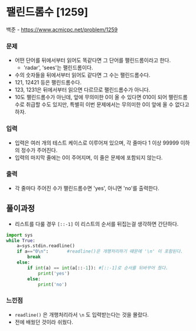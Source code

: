 # 팰린드롬수 [1259]

백준 - https://www.acmicpc.net/problem/1259



### 문제

-  어떤 단어를 뒤에서부터 읽어도 똑같다면 그 단어를 팰린드롬이라고 한다. 
   -  'radar', 'sees'는 팰린드롬이다.
-  수의 숫자들을 뒤에서부터 읽어도 같다면 그 수는 팰린드롬수다. 
-  121, 12421 등은 팰린드롬수다. 
-  123, 1231은 뒤에서부터 읽으면 다르므로 팰린드롬수가 아니다. 
-   10도 팰린드롬수가 아닌데, 앞에 무의미한 0이 올 수 있다면 010이 되어 팰린드롬수로 취급할 수도 있지만, 특별히 이번 문제에서는 무의미한 0이 앞에 올 수 없다고 하자.



### 입력

- 입력은 여러 개의 테스트 케이스로 이루어져 있으며, 각 줄마다 1 이상 99999 이하의 정수가 주어진다.
-  입력의 마지막 줄에는 0이 주어지며, 이 줄은 문제에 포함되지 않는다.



### 출력

- 각 줄마다 주어진 수가 팰린드롬수면 'yes', 아니면 'no'를 출력한다.

  

## 풀이과정



- 리스트를 다룰 경우 `[::-1]` 이 리스트의 순서를 뒤집는걸 생각하면 간단하다.

```python
import sys
while True:
    a=sys.stdin.readline()
    if a=="0\n":       #readline()은 개행처리하기 떄문에 '\n' 이 포함된다.
        break
    else:
        if int(a) == int(a[::-1]): #[::-1]로 순서를 뒤바꾸어 줬다.
            print('yes')
        else:
            print('no')
```



### 느낀점

- `readline()` 은 개행처리라서 `\n` 도 입력받는다는 것을 몰랐다.
- 전에 배웠던 것이라 쉬웠다.